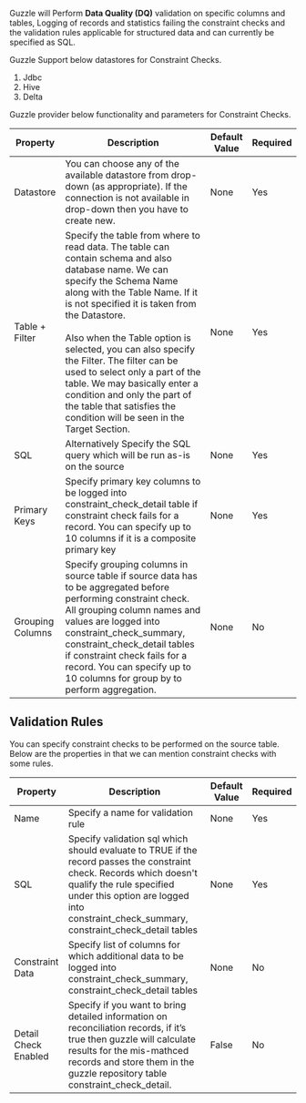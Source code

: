 Guzzle will Perform **Data Quality (DQ)** validation on specific columns and tables, Logging of records and statistics failing the constraint checks and the validation rules applicable for structured data and can currently be specified as SQL.

Guzzle Support below datastores for Constraint Checks.

1. Jdbc
2. Hive
3. Delta

Guzzle provider below functionality and parameters for Constraint Checks.

|Property|Description|Default Value|Required|
|--- |--- |--- |--- |
|Datastore|You can choose any of the available datastore from drop-down (as appropriate). If the connection is not available in drop-down then you have to create new.|None|Yes|
|Table   +   Filter|Specify the table from where to read data. The table can contain schema and also database name. We can specify the Schema Name along with the Table Name. If it is not specified it is taken from the Datastore.<br/><br/>Also when the Table option is selected, you can also specify the Filter. The filter can be used to select only a part of the table. We may basically enter a condition and only the part of the table that satisfies the condition will be seen in the Target Section.|None|Yes|
|SQL|Alternatively Specify the SQL query which will be run as-is on the source|None|Yes|
|Primary Keys|Specify primary key columns to be logged into constraint_check_detail table if constraint check fails for a record. You can specify up to 10 columns if it is a composite primary key|None|Yes|
|Grouping Columns|Specify grouping columns in source table if source data has to be aggregated before performing constraint check. All grouping column names and values are logged into constraint_check_summary, constraint_check_detail tables if constraint check fails for a record. You can specify up to 10 columns for group by to perform aggregation.|None|No|


## Validation Rules

You can specify constraint checks to be performed on the source table. Below are the properties in that we can mention constraint checks with some rules.

|Property|Description|Default Value|Required|
|--- |--- |--- |--- |
|Name|Specify a name for validation rule|None|Yes|
|SQL|Specify validation sql which should evaluate to TRUE if the record passes the constraint check. Records which doesn't qualify the rule specified under this option are logged into constraint_check_summary, constraint_check_detail tables|None|Yes|
|Constraint Data|Specify list of columns for which additional data to be logged into constraint_check_summary, constraint_check_detail tables|None|No|
|Detail Check Enabled|Specify if you want to bring detailed information on reconciliation records, if it’s true then guzzle will calculate results for the mis-mathced records and store them in the guzzle repository table constraint_check_detail.|False|No|

